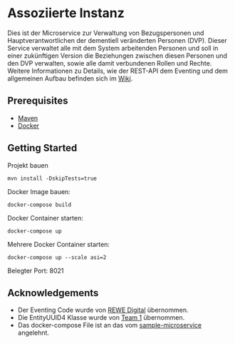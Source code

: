 # Assoziierte Instanz

Dies ist der Microservice zur Verwaltung von Bezugspersonen und Hauptverantwortlichen
der dementiell veränderten Personen (DVP). 
Dieser Service verwaltet alle mit dem System arbeitenden Personen und soll 
in einer zukünftigen Version die Beziehungen zwischen diesen Personen und den
DVP verwalten, sowie alle damit verbundenen Rollen und Rechte. 
Weitere Informationen zu Details, wie der REST-API dem Eventing 
und dem allgemeinen Aufbau befinden sich im 
[Wiki](https://github.com/Archi-Lab/fae-team-2-assoziierte-instanz/wiki).

## Prerequisites

* [Maven](https://maven.apache.org/install.html)
* [Docker](https://www.docker.com/)

## Getting Started

Projekt bauen
```
mvn install -DskipTests=true
```

Docker Image bauen:
```
docker-compose build
```

Docker Container starten:
```
docker-compose up
```

Mehrere Docker Container starten:
```
docker-compose up --scale asi=2
```

Belegter Port: 8021

## Acknowledgements

* Der Eventing Code wurde von [REWE Digital](https://github.com/rewe-digital/integration-patterns) übernommen.
* Die EntityUUID4 Klasse wurde von [Team 1](https://github.com/Archi-Lab/fae-team-1) übernommen. 
* Das docker-compose File ist an das vom [sample-microservice](https://github.com/Archi-Lab/sample-microservice) angelehnt.
